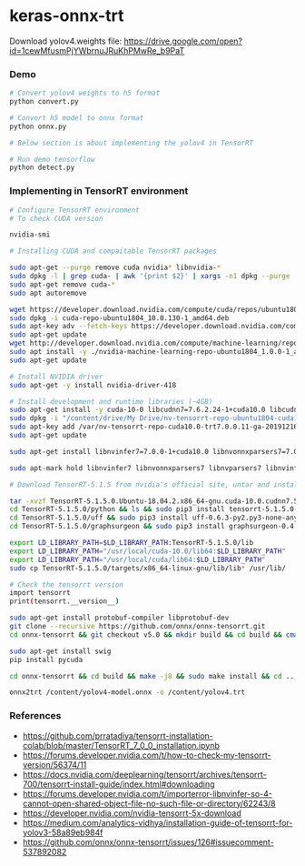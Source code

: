 # keras-onnx-trt

Download yolov4.weights file: https://drive.google.com/open?id=1cewMfusmPjYWbrnuJRuKhPMwRe_b9PaT

### Demo

```bash
# Convert yolov4 weights to h5 format
python convert.py 

# Convert h5 model to onnx format
python onnx.py

# Below section is about implementing the yolov4 in TensorRT

# Run demo tensorflow
python detect.py

```

### Implementing in TensorRT environment
```bash
# Configure TensorRT environment
# To check CUDA version

nvidia-smi

# Installing CUDA and compaitable TensorRT packages

sudo apt-get --purge remove cuda nvidia* libnvidia-*
sudo dpkg -l | grep cuda- | awk '{print $2}' | xargs -n1 dpkg --purge
sudo apt-get remove cuda-*
sudo apt autoremove

wget https://developer.download.nvidia.com/compute/cuda/repos/ubuntu1804/x86_64/cuda-repo-ubuntu1804_10.0.130-1_amd64.deb
sudo dpkg -i cuda-repo-ubuntu1804_10.0.130-1_amd64.deb
sudo apt-key adv --fetch-keys https://developer.download.nvidia.com/compute/cuda/repos/ubuntu1804/x86_64/7fa2af80.pub
sudo apt-get update
wget http://developer.download.nvidia.com/compute/machine-learning/repos/ubuntu1804/x86_64/nvidia-machine-learning-repo-ubuntu1804_1.0.0-1_amd64.deb
sudo apt install -y ./nvidia-machine-learning-repo-ubuntu1804_1.0.0-1_amd64.deb
sudo apt-get update

# Install NVIDIA driver
sudo apt-get -y install nvidia-driver-418

# Install development and runtime libraries (~4GB)
sudo apt-get install -y cuda-10-0 libcudnn7=7.6.2.24-1+cuda10.0 libcudnn7-dev=7.6.2.24-1+cuda10.0 --allow-change-held-packages
sudo dpkg -i "/content/drive/My Drive/nv-tensorrt-repo-ubuntu1804-cuda10.0-trt7.0.0.11-ga-20191216_1-1_amd64.deb"
sudo apt-key add /var/nv-tensorrt-repo-cuda10.0-trt7.0.0.11-ga-20191216/7fa2af80.pub
sudo apt-get update

sudo apt-get install libnvinfer7=7.0.0-1+cuda10.0 libnvonnxparsers7=7.0.0-1+cuda10.0 libnvparsers7=7.0.0-1+cuda10.0 libnvinfer-plugin7=7.0.0-1+cuda10.0 libnvinfer-dev=7.0.0-1+cuda10.0 libnvonnxparsers-dev=7.0.0-1+cuda10.0 libnvparsers-dev=7.0.0-1+cuda10.0 libnvinfer-plugin-dev=7.0.0-1+cuda10.0 python-libnvinfer=7.0.0-1+cuda10.0 python3-libnvinfer=7.0.0-1+cuda10.0

sudo apt-mark hold libnvinfer7 libnvonnxparsers7 libnvparsers7 libnvinfer-plugin7 libnvinfer-dev libnvonnxparsers-dev libnvparsers-dev libnvinfer-plugin-dev python-libnvinfer python3-libnvinfer

# Download TensorRT-5.1.5 from nvidia's official site, untar and install

tar -xvzf TensorRT-5.1.5.0.Ubuntu-18.04.2.x86_64-gnu.cuda-10.0.cudnn7.5.tar.gz
cd TensorRT-5.1.5.0/python && ls && sudo pip3 install tensorrt-5.1.5.0-cp37-none-linux_x86_64.whl
cd TensorRT-5.1.5.0/uff && sudo pip3 install uff-0.6.3-py2.py3-none-any.whl
cd TensorRT-5.1.5.0/graphsurgeon && sudo pip3 install graphsurgeon-0.4.1-py2.py3-none-any.whl

export LD_LIBRARY_PATH=$LD_LIBRARY_PATH:TensorRT-5.1.5.0/lib
export LD_LIBRARY_PATH="/usr/local/cuda-10.0/lib64:$LD_LIBRARY_PATH"
export LD_LIBRARY_PATH="/usr/local/cuda/lib64:$LD_LIBRARY_PATH"
sudo cp TensorRT-5.1.5.0/targets/x86_64-linux-gnu/lib/lib* /usr/lib/

# Check the tensorrt version
import tensorrt
print(tensorrt.__version__)

sudo apt-get install protobuf-compiler libprotobuf-dev
git clone --recursive https://github.com/onnx/onnx-tensorrt.git
cd onnx-tensorrt && git checkout v5.0 && mkdir build && cd build && cmake .. -DCUDA_INCLUDE_DIRS=/usr/local/cuda/include -DTENSORRT_ROOT=/content/TensorRT-5.1.5.0 -DGPU_ARCHS="61"

sudo apt-get install swig
pip install pycuda

cd onnx-tensorrt && cd build && make -j8 && sudo make install && cd .. && sudo python setup.py install

onnx2trt /content/yolov4-model.onnx -o /content/yolov4.trt
```

### References
* https://github.com/prratadiya/tensorrt-installation-colab/blob/master/TensorRT_7_0_0_installation.ipynb
* https://forums.developer.nvidia.com/t/how-to-check-my-tensorrt-version/56374/11
* https://docs.nvidia.com/deeplearning/tensorrt/archives/tensorrt-700/tensorrt-install-guide/index.html#downloading
* https://forums.developer.nvidia.com/t/importerror-libnvinfer-so-4-cannot-open-shared-object-file-no-such-file-or-directory/62243/8
* https://developer.nvidia.com/nvidia-tensorrt-5x-download
* https://medium.com/analytics-vidhya/installation-guide-of-tensorrt-for-yolov3-58a89eb984f
* https://github.com/onnx/onnx-tensorrt/issues/126#issuecomment-537892082
